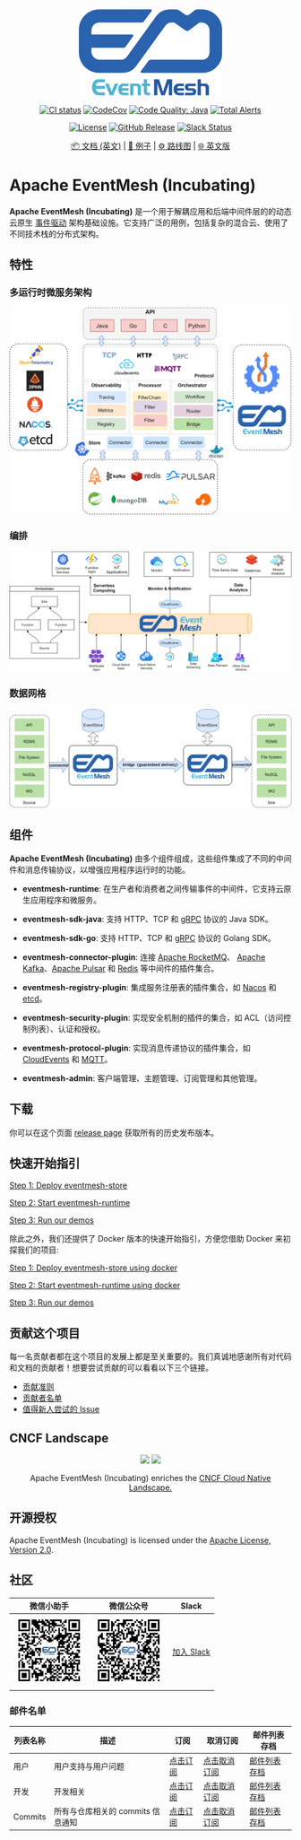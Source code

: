 <div align="center">

<br /><br />
<img src="docs/images/logo.png" width="256">
<br />

[![CI status](https://img.shields.io/github/workflow/status/apache/incubator-eventmesh/Continuous%20Integration?logo=github&style=for-the-badge)](https://github.com/apache/incubator-eventmesh/actions/workflows/ci.yml)
[![CodeCov](https://img.shields.io/codecov/c/gh/apache/incubator-eventmesh/master?logo=codecov&style=for-the-badge)](https://codecov.io/gh/apache/incubator-eventmesh)
[![Code Quality: Java](https://img.shields.io/lgtm/grade/java/g/apache/incubator-eventmesh.svg?logo=lgtm&logoWidth=18&style=for-the-badge)](https://lgtm.com/projects/g/apache/incubator-eventmesh/context:java)
[![Total Alerts](https://img.shields.io/lgtm/alerts/g/apache/incubator-eventmesh.svg?logo=lgtm&logoWidth=18&style=for-the-badge)](https://lgtm.com/projects/g/apache/incubator-eventmesh/alerts/)

[![License](https://img.shields.io/github/license/apache/incubator-eventmesh?style=for-the-badge)](https://www.apache.org/licenses/LICENSE-2.0.html)
[![GitHub Release](https://img.shields.io/github/v/release/apache/eventmesh?style=for-the-badge)](https://github.com/apache/incubator-eventmesh/releases)
[![Slack Status](https://img.shields.io/badge/slack-join_chat-blue.svg?logo=slack&style=for-the-badge)](https://join.slack.com/t/apacheeventmesh/shared_invite/zt-16y1n77va-q~JepYy3RqpkygDYmQaQbw)

[📦 文档 (英文)](https://eventmesh.apache.org/docs/introduction) |
[📔 例子](https://github.com/apache/incubator-eventmesh/tree/master/eventmesh-examples) |
[⚙️ 路线图](https://eventmesh.apache.org/docs/roadmap) |
[🌐 英文版](README.md)
</div>

# Apache EventMesh (Incubating)

**Apache EventMesh (Incubating)** 是一个用于解耦应用和后端中间件层的的动态云原生 [事件驱动](https://en.wikipedia.org/wiki/Event-driven_architecture) 架构基础设施。它支持广泛的用例，包括复杂的混合云、使用了不同技术栈的分布式架构。

## 特性

### 多运行时微服务架构

![EventMesh Architecture](docs/images/eventmesh-architecture.png)

### 编排

![EventMesh Orchestration](docs/images/eventmesh-orchestration.png)

### 数据网格

![EventMesh Data Mesh](docs/images/eventmesh-bridge.png)

## 组件
 
**Apache EventMesh (Incubating)** 由多个组件组成，这些组件集成了不同的中间件和消息传输协议，以增强应用程序运行时的功能。

- **eventmesh-runtime**: 在生产者和消费者之间传输事件的中间件，它支持云原生应用程序和微服务。
- **eventmesh-sdk-java**: 支持 HTTP、TCP 和 [gRPC](https://grpc.io) 协议的 Java SDK。
- **eventmesh-sdk-go**: 支持 HTTP、TCP 和 [gRPC](https://grpc.io) 协议的 Golang SDK。
- **eventmesh-connector-plugin**: 连接 [Apache RocketMQ](https://rocketmq.apache.org)、 [Apache Kafka](https://kafka.apache.org)、[Apache Pulsar](https://pulsar.apache.org/) 和 [Redis](https://redis.io) 等中间件的插件集合。
- **eventmesh-registry-plugin**: 集成服务注册表的插件集合，如 [Nacos](https://nacos.io) 和 [etcd](https://etcd.io)。

- **eventmesh-security-plugin**: 实现安全机制的插件的集合，如 ACL（访问控制列表）、认证和授权。

- **eventmesh-protocol-plugin**: 实现消息传递协议的插件集合，如 [CloudEvents](https://cloudevents.io) 和 [MQTT](https://mqtt.org)。

- **eventmesh-admin**: 客户端管理、主题管理、订阅管理和其他管理。

## 下载

你可以在这个页面 [release page](https://eventmesh.apache.org/download) 获取所有的历史发布版本。

## 快速开始指引

[Step 1: Deploy eventmesh-store](docs/zh/instruction/01-store.md)

[Step 2: Start eventmesh-runtime](docs/zh/instruction/02-runtime.md)

[Step 3: Run our demos](docs/zh/instruction/03-demo.md)

除此之外，我们还提供了 Docker 版本的快速开始指引，方便您借助 Docker 来初探我们的项目:

[Step 1: Deploy eventmesh-store using docker](docs/zh/instruction/01-store-with-docker.md)

[Step 2: Start eventmesh-runtime using docker](docs/zh/instruction/02-runtime-with-docker.md)

[Step 3: Run our demos](docs/zh/instruction/03-demo.md)



## 贡献这个项目

每一名贡献者都在这个项目的发展上都是至关重要的。我们真诚地感谢所有对代码和文档的贡献者！想要尝试贡献的可以看看以下三个链接。

- [贡献准则](https://eventmesh.apache.org/docs/contribute/contribute)
- [贡献者名单](https://github.com/apache/incubator-eventmesh/graphs/contributors)
- [值得新人尝试的 Issue](https://github.com/apache/incubator-eventmesh/issues?q=is%3Aopen+is%3Aissue+label%3A%22good+first+issue%22)

## CNCF Landscape

<div align="center">

<img src="https://landscape.cncf.io/images/left-logo.svg" width="150"/>
<img src="https://landscape.cncf.io/images/right-logo.svg" width="200"/>

Apache EventMesh (Incubating) enriches the <a href="https://landscape.cncf.io/serverless?license=apache-license-2-0">CNCF Cloud Native Landscape.</a>
</div>

## 开源授权

Apache EventMesh (Incubating) is licensed under the [Apache License, Version 2.0](http://www.apache.org/licenses/LICENSE-2.0.html).

## 社区

|微信小助手|微信公众号|Slack|
|-|-|-|
|<img src="docs/images/contact/wechat-assistant.jpg" width="128"/>|<img src="docs/images/contact/wechat-official.jpg" width="128"/>|[加入 Slack](https://join.slack.com/t/apacheeventmesh/shared_invite/zt-16y1n77va-q~JepYy3RqpkygDYmQaQbw)|

### 邮件名单

| 列表名称 | 描述 |订阅 |取消订阅|邮件列表存档
| ----    | ----    |----    | ----    | ----    |
|用户 |用户支持与用户问题| [点击订阅](mailto:users-subscribe@eventmesh.incubator.apache.org) |[点击取消订阅](mailto:users-unsubscribe@eventmesh.incubator.apache.org) |[邮件列表存档](https://lists.apache.org/list.html?users@eventmesh.apache.org)|
|开发 |开发相关| [点击订阅](mailto:dev-subscribe@eventmesh.incubator.apache.org) |[点击取消订阅](mailto:dev-unsubscribe@eventmesh.incubator.apache.org) |[邮件列表存档](https://lists.apache.org/list.html?dev@eventmesh.apache.org)|
|Commits |所有与仓库相关的 commits 信息通知| [点击订阅](mailto:commits-subscribe@eventmesh.incubator.apache.org) |[点击取消订阅](mailto:commits-unsubscribe@eventmesh.incubator.apache.org) |[邮件列表存档](https://lists.apache.org/list.html?commits@eventmesh.apache.org)|
